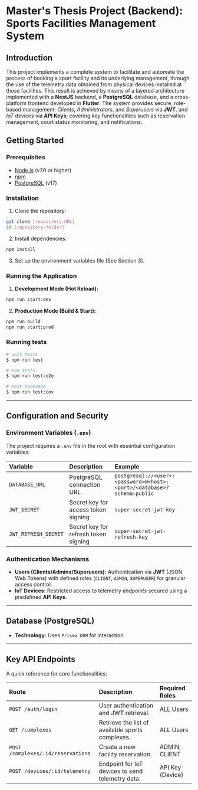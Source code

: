 # Master's Thesis Project (Backend): Sports Facilities Management System

## Introduction

This project implements a complete system to facilitate and automate the process of booking a sport facility and its underlying management, through the use of the telemetry data obtained from physical devices installed at those facilities. This result is achieved by means of a layered architecture implemented with a **NestJS** backend, a **PostgreSQL** database, and a cross-platform frontend developed in **Flutter**. The system provides secure, role-based management: *Clients*, *Administrators*, and *Superusers* via **JWT**, and *IoT* devices via **API Keys**; covering key functionalities such as reservation management, court status monitoring, and notifications.

## Getting Started

### Prerequisites
- [Node.js](https://nodejs.org/) (v20 or higher)
- [npm](https://www.npmjs.com/)
- [PostgreSQL](https://www.postgresql.org/) (v17)

### Installation
1. Clone the repository:
```bash
git clone [repository-URL]
cd [repository-folder]
```
2. Install dependencies:
```bash
npm install
```
3. Set up the environment variables file (See Section 3).

### Running the Application
1. **Development Mode (Hot Reload):**
```bash
npm run start:dev
```
2. **Production Mode (Build & Start):**
```bash
npm run build
npm run start:prod
```

### Running tests
```bash
# unit tests
$ npm run test

# e2e tests
$ npm run test:e2e

# test coverage
$ npm run test:cov
```

---

## Configuration and Security

### Environment Variables (`.env`)
The project requires a `.env` file in the root with essential configuration variables:

| Variable | Description | Example |
| :--- | :--- | :--- |
| `DATABASE_URL` | PostgreSQL connection URL | `postgresql://<user>:<password>@<host>:<port>/<database>?schema=public` |
| `JWT_SECRET` | Secret key for access token signing | `super-secret-jwt-key` |
| `JWT_REFRESH_SECRET` | Secret key for refresh token signing | `super-secret-jwt-refresh-key` |

### Authentication Mechanisms
* **Users (Clients/Admins/Superusers):** Authentication via **JWT** (JSON Web Tokens) with defined roles (`CLIENT`, `ADMIN`, `SUPERUSER`) for granular access control.
* **IoT Devices:** Restricted access to telemetry *endpoints* secured using a predefined **API Keys**.

---

## Database (PostgreSQL)

* **Technology:** Uses `Prisma ORM` for interaction.

---

## Key API Endpoints

A quick reference for core functionalities:

| Route | Description | Required Roles |
| :--- | :--- | :--- |
| `POST /auth/login` | User authentication and JWT retrieval. | ALL Users |
| `GET /complexes` | Retrieve the list of available sports complexes. | ALL Users |
| `POST /complexes/:id/reservations` | Create a new facility reservation. | ADMIN, CLIENT |
| `POST /devices/:id/telemetry` | Endpoint for IoT devices to send telemetry data. | API Key (Device) |

